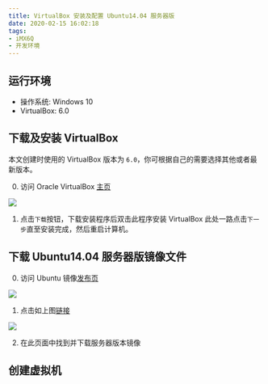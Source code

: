 ```yaml
---
title: VirtualBox 安装及配置 Ubuntu14.04 服务器版
date: 2020-02-15 16:02:18
tags:
- iMX6Q
- 开发环境
---
```


## 运行环境

- 操作系统: Windows 10
- VirtualBox: 6.0

## 下载及安装 VirtualBox

本文创建时使用的 VirtualBox 版本为 `6.0`，你可根据自己的需要选择其他或者最新版本。

0. 访问 Oracle VirtualBox [主页](https://www.virtualbox.org/)

![](/blog/2020/02/15/VirtualBox-安装及配置-Ubuntu14-04-服务器版/virtualbox.png)

1. 点击`下载`按钮，下载安装程序后双击此程序安装 VirtualBox
此处一路点击`下一步`直至安装完成，然后重启计算机。

## 下载 Ubuntu14.04 服务器版镜像文件

0. 访问 Ubuntu 镜像[发布页](http://releases.ubuntu.com/)

![](/blog/2020/02/15/VirtualBox-安装及配置-Ubuntu14-04-服务器版/ubuntu-trusty.jpg)

1. 点击如上图[链接](http://releases.ubuntu.com/trusty/)

![](/blog/2020/02/15/VirtualBox-安装及配置-Ubuntu14-04-服务器版/ubuntu-trusty-image.jpg)

2. 在此页面中找到并下载服务器版本镜像

## 创建虚拟机

